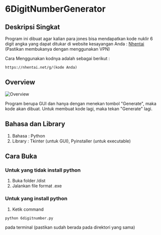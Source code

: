 # 6DigitNumberGenerator
## Deskripsi Singkat
Program ini dibuat agar kalian para jones bisa mendapatkan kode nuklir 6 digit angka yang dapat ditukar di website kesayangan Anda : [Nhentai](https://www.nhentai.net) (Pastikan membukanya dengan menggunakan VPN)

Cara Menggunakan kodnya adalah sebagai berikut :

`https://nhentai.net/g/(kode Anda)`


## Overview
![Overview](https://drive.google.com/uc?id=19CAktxWzh6b3MNetGBfcGPl3ZunA-kKe)

Program berupa GUI dan hanya dengan menekan tombol "Generate", maka kode akan dibuat. Untuk membuat kode lagi, maka tekan "Generate" lagi.


## Bahasa dan Library
1. Bahasa   : Python
2. Library  : Tkinter (untuk GUI), Pyinstaller (untuk executable)


## Cara Buka
### Untuk yang tidak install python
1. Buka folder /dist
2. Jalankan file format .exe

### Untuk yang install python
1. Ketik command

``` python 6digitnumber.py ```

pada terminal (pastikan sudah berada pada direktori yang sama)
